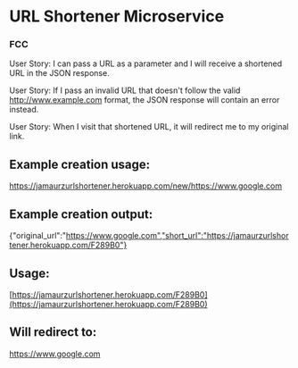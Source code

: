 # URL Shortener Microservice
### FCC
User Story: I can pass a URL as a parameter and I will receive a shortened URL in the JSON response.
    
User Story: If I pass an invalid URL that doesn't follow the valid http://www.example.com format, the JSON response will contain an error instead.

User Story: When I visit that shortened URL, it will redirect me to my original link.
        
## Example creation usage:
https://jamaurzurlshortener.herokuapp.com/new/https://www.google.com
                
## Example creation output:
{"original_url":"https://www.google.com","short_url":"https://jamaurzurlshortener.herokuapp.com/F289B0"}
                
## Usage: 
[https://jamaurzurlshortener.herokuapp.com/F289B0](https://jamaurzurlshortener.herokuapp.com/F289B0)
                    
## Will redirect to:
https://www.google.com